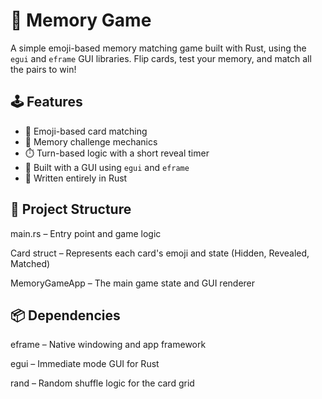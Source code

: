 # 🧠 Memory Game

A simple emoji-based memory matching game built with Rust, using the `egui` and `eframe` GUI libraries. Flip cards, test your memory, and match all the pairs to win!


## 🕹️ Features

- 🎴 Emoji-based card matching
- 🧠 Memory challenge mechanics
- ⏱️ Turn-based logic with a short reveal timer
- 🎨 Built with a GUI using `egui` and `eframe`
- 🦀 Written entirely in Rust


## 📁 Project Structure

main.rs – Entry point and game logic

Card struct – Represents each card's emoji and state (Hidden, Revealed, Matched)

MemoryGameApp – The main game state and GUI renderer

## 📦 Dependencies

eframe – Native windowing and app framework

egui – Immediate mode GUI for Rust

rand – Random shuffle logic for the card grid

